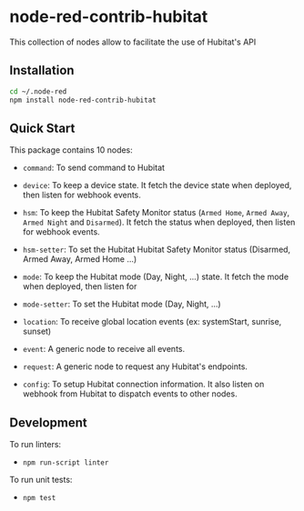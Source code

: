 # node-red-contrib-hubitat

This collection of nodes allow to facilitate the use of Hubitat's API

## Installation

```bash
cd ~/.node-red
npm install node-red-contrib-hubitat
```

## Quick Start

This package contains 10 nodes:

* `command`: To send command to Hubitat
* `device`: To keep a device state. It fetch the device state when deployed, then listen for
  webhook events.
* `hsm`: To keep the Hubitat Safety Monitor status (`Armed Home`, `Armed Away`, `Armed Night` and
  `Disarmed`). It fetch the status when deployed, then listen for webhook events.
* `hsm-setter`: To set the Hubitat Hubitat Safety Monitor status (Disarmed, Armed Away, Armed Home ...)
* `mode`: To keep the Hubitat mode (Day, Night, ...)  state. It fetch the mode when deployed, then
  listen for
* `mode-setter`: To set the Hubitat mode (Day, Night, ...)
* `location`: To receive global location events (ex: systemStart, sunrise, sunset)

* `event`: A generic node to receive all events.
* `request`: A generic node to request any Hubitat's endpoints.

* `config`: To setup Hubitat connection information. It also listen on webhook from Hubitat
  to dispatch events to other nodes.

## Development

To run linters:

* `npm run-script linter`

To run unit tests:

* `npm test`
